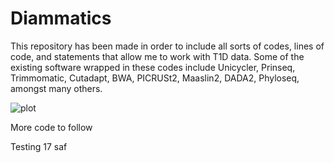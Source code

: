 # Diammatics
This repository has been made in order to include all sorts of codes, lines of code, and statements that allow me to work with T1D data. Some of the existing software wrapped in these codes include Unicycler, Prinseq, Trimmomatic, Cutadapt, BWA, PICRUSt2, Maaslin2, DADA2, Phyloseq, amongst many others.


![plot](/Users/danielcm/Downloads/599f414c-96a3-4b7f-8f7e-f8201a7688e6.png)

More code to follow



Testing 17
saf
